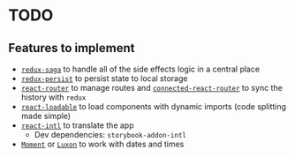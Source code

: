 # TODO

## Features to implement

* [`redux-saga`](https://github.com/redux-saga/redux-saga) to handle all of the side effects logic in a central place
* [`redux-persist`](https://github.com/rt2zz/redux-persist) to persist state to local storage
* [`react-router`](https://github.com/ReactTraining/react-router) to manage routes and [`connected-react-router`](https://github.com/supasate/connected-react-router) to sync the history with `redux`
* [`react-loadable`](https://github.com/jamiebuilds/react-loadable) to load components with dynamic imports (code splitting made simple)
* [`react-intl`](https://github.com/yahoo/react-intl) to translate the app
  * Dev dependencies: `storybook-addon-intl`
* [`Moment`](https://github.com/moment/moment) or [`Luxon`](https://github.com/moment/luxon) to work with dates and times
